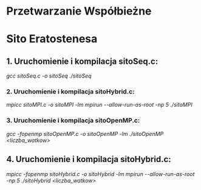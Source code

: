 # Przetwarzanie Współbieżne
# Sito Eratostenesa

## 1. Uruchomienie i kompilacja sitoSeq.c:

 _gcc sitoSeq.c -o sitoSeq_
 _./sitoSeq_

### 2. Uruchomienie i kompilacja sitoHybrid.c:

 _mpicc sitoMPI.c -o sitoMPI -lm_
 _mpirun --allow-run-as-root -np 5 ./sitoMPI <liczba>_

### 3. Uruchomienie i kompilacja sitoOpenMP.c:

 _gcc -fopenmp sitoOpenMP.c -o sitoOpenMP -lm_
 _./sitoOpenMP <liczba_watkow> <liczba>_

## 4. Uruchomienie i kompilacja sitoHybrid.c:

 _mpicc -fopenmp sitoHybrid.c -o sitoHybrid -lm_
 _mpirun --allow-run-as-root -np 5 ./sitoHybrid <liczba_watkow> <liczba>_
